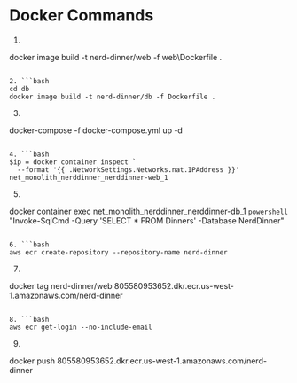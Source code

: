 # **Docker Commands**

1. ```bash
docker image build -t nerd-dinner/web -f web\Dockerfile .
  ```

2. ```bash
cd db
docker image build -t nerd-dinner/db -f Dockerfile .
```

3. ```bash
docker-compose -f docker-compose.yml up -d
```

4. ```bash
$ip = docker container inspect `
  --format '{{ .NetworkSettings.Networks.nat.IPAddress }}' net_monolith_nerddinner_nerddinner-web_1
```

5. ```bash
docker container exec net_monolith_nerddinner_nerddinner-db_1 `
  powershell `
  "Invoke-SqlCmd -Query 'SELECT * FROM Dinners' -Database NerdDinner"
```

6. ```bash
aws ecr create-repository --repository-name nerd-dinner
```

7. ```bash
docker tag nerd-dinner/web 805580953652.dkr.ecr.us-west-1.amazonaws.com/nerd-dinner
```

8. ```bash
aws ecr get-login --no-include-email
```

9. ```bash
docker push 805580953652.dkr.ecr.us-west-1.amazonaws.com/nerd-dinner
```
